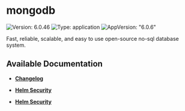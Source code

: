 # mongodb

![Version: 6.0.46](https://img.shields.io/badge/Version-6.0.46-informational?style=flat-square) ![Type: application](https://img.shields.io/badge/Type-application-informational?style=flat-square) ![AppVersion: "6.0.6"](https://img.shields.io/badge/AppVersion-"6.0.6"-informational?style=flat-square)

Fast, reliable, scalable, and easy to use open-source no-sql database system.

## Available Documentation

- [**Changelog**](CHANGELOG)

- [**Helm Security**](container-security)

- [**Helm Security**](helm-security)

